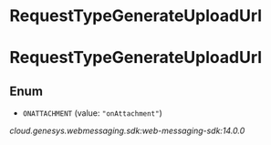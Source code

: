 # RequestTypeGenerateUploadUrl


# RequestTypeGenerateUploadUrl

## Enum


* `ONATTACHMENT` (value: `"onAttachment"`)




_cloud.genesys.webmessaging.sdk:web-messaging-sdk:14.0.0_
